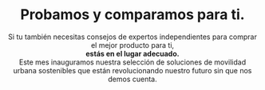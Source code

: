 ---
templateKey: index-page
title: Probamos y comparamos para ti.
description: Pruebas, análisis y descuentos para patinetes y bicicletas eléctricos.
subtitle: >-
  <p style="text-align: center;">

  Si tu también necesitas consejos de expertos independientes para comprar el mejor producto para ti, 


  **estás en el lugar adecuado.** 


  Este mes inauguramos nuestra selección de soluciones de movilidad urbana sostenibles que están revolucionando nuestro futuro sin que nos demos cuenta.


  </p>
tagline: Encuentra al mejor precio el medio de transporte que más se adapta a
  tus necesidades
featureTags:
  - tag: patinete-xiaomi
  - tag: patinete-cecotec
  - tag: patinete-hiboy
  - tag: patinete-kugoo
section2:
  image: /img/chica-patinete-electrico.jpg
  tagline: UN BUEN LUGAR PARA EMPEZAR
  title: Encuentra tu patinete urbano ideal
  description: Por patinetes urbano entendemos estos patinetes eléctricos de menos
    de 15 Kg. más compatibles con los peatones, ecológicos y fáciles de
    transporter. Son una solución sostenible de transporte.
  buttonText: ENCONTRAR MI PATINETE
  buttonLink: /patinetes-electricos/guia-ultima-del-patinete-electrico
featureArticles:
  articles:
    - article: guia-ultima-del-patinete-electrico
    - article: prueba-y-opinion-patinete-electrico-xiaomi-pro-2
  buttonText: VER MÁS SOBRE
section3:
  contentList:
    - title: Asesoramiento de expertos
      description: "Pruebas, comparaciones, guías de compra: con nuestro equipo de
        probadores independientes, le asesoramos y ayudamos a encontrar los
        mejores productos del mercado de forma gratuita."
    - title: Herramientas eficientes
      description: Las reseñas y simuladores te ayudarán a elegir los medios de
        transporte urbano que se adapten a tus necesidades y pasar las mejores
        noches.
    - title: Seguimiento personalizado
      description: Tienes una pregunta ? Deja tu comentario en nuestro blog y nuestro
        equipo te brindará la respuesta que necesitas.
  tagline: QUE TE OFRECEMOS
  title: Independiente y 100% gratis
  image: /img/patinete-xiaomi.jpg
section4:
  categoryList:
    - tag: bicicletas-electricas
    - tag: guias
    - tag: patinete-cecotec
    - tag: patinete-hiboy
  tagline: HEMOS PROBADO PARA TI
  title: Descubre nuestros mejores productos por categorías.
---